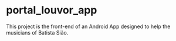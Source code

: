 # portal_louvor_app

This project is the front-end of an Android App designed to help the musicians of Batista Sião.
